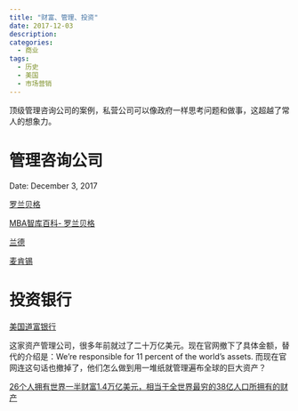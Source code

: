 ```yaml
---
title: "财富、管理、投资"
date: 2017-12-03
description:
categories:
  - 商业
tags:
  - 历史
  - 美国
  - 市场营销
---
```


顶级管理咨询公司的案例，私营公司可以像政府一样思考问题和做事，这超越了常人的想象力。

# 管理咨询公司

Date: December 3, 2017


[罗兰贝格](https://www.rolandberger.com/zh/Locations/Greater-China/)

[MBA智库百科- 罗兰贝格](https://wiki.mbalib.com/wiki/%E7%BD%97%E5%85%B0%E8%B4%9D%E6%A0%BC%E5%92%A8%E8%AF%A2%E5%85%AC%E5%8F%B8)

[兰德](https://www.rand.org/zh-hans.html)

[麦肯锡](https://www.mckinsey.com.cn/)

# 投资银行

[美国道富银行](http://www.statestreet.com/executive-leaders.html)

这家资产管理公司，很多年前就过了二十万亿美元。现在官网撤下了具体金额，替代的介绍是：We’re responsible for 11 percent of the world’s assets. 而现在官网连这句话也撤掉了，他们怎么做到用一堆纸就管理遍布全球的巨大资产？

[26个人拥有世界一半财富1.4万亿美元，相当于全世界最穷的38亿人口所拥有的财产](https://3g.china.com/mili/global/37642651.html)
